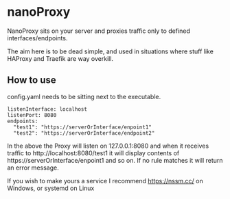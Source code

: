 # nanoProxy

NanoProxy sits on your server and proxies traffic only to defined interfaces/endpoints.

The aim here is to be dead simple, and used in situations where stuff like HAProxy and Traefik are way overkill.

## How to use
config.yaml needs to be sitting next to the executable.

```
listenInterface: localhost
listenPort: 8080
endpoints:
  "test1": "https://serverOrInterface/enpoint1"
  "test2": "https://serverOrInterface/endpoint2"
```
In the above the Proxy will listen on 127.0.0.1:8080 and when it receives traffic to http://localhost:8080/test1 
it will display contents of https://serverOrInterface/enpoint1 and so on. If no rule matches it will return an error message.

If you wish to make yours a service I recommend https://nssm.cc/ on Windows, or systemd on Linux
